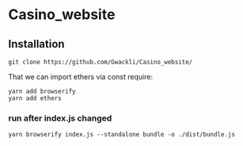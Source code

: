 # Casino_website
## Installation

```
git clone https://github.com/Gwackli/Casino_website/
```

That we can import ethers via const require:
```
yarn add browserify
yarn add ethers
```


### run after index.js changed
```
yarn browserify index.js --standalone bundle -o ./dist/bundle.js
```

##
